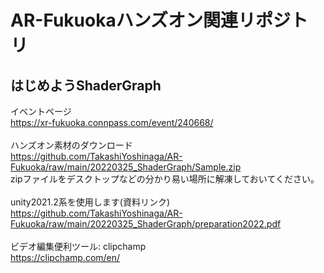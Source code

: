 # AR-Fukuokaハンズオン関連リポジトリ
## はじめようShaderGraph 
イベントページ<br>
https://xr-fukuoka.connpass.com/event/240668/
<br><br>
ハンズオン素材のダウンロード<br>
https://github.com/TakashiYoshinaga/AR-Fukuoka/raw/main/20220325_ShaderGraph/Sample.zip
<br>
zipファイルをデスクトップなどの分かり易い場所に解凍しておいてください。
<br><br>
unity2021.2系を使用します(資料リンク)<br>
https://github.com/TakashiYoshinaga/AR-Fukuoka/raw/main/20220325_ShaderGraph/preparation2022.pdf
<br><br>
ビデオ編集便利ツール: clipchamp<br>
https://clipchamp.com/en/
<br>

